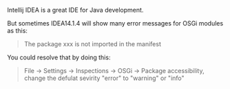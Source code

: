 Intellij IDEA is a great IDE for Java development.

But sometimes IDEA14.1.4 will show many error messages for OSGi modules as this:

> The package xxx is not imported in the manifest

You could resolve that by doing this:

> File -> Settings -> Inspections -> OSGi -> Package accessibility, change the defulat sevirity "error" to "warning" or "info"